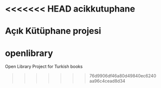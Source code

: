 <<<<<<< HEAD
acikkutuphane
=============

Açık Kütüphane projesi
=======
openlibrary
===========

Open Library Project for Turkish books
>>>>>>> 76d9906df46a80d49840ec6240aa96c4cead8d34
